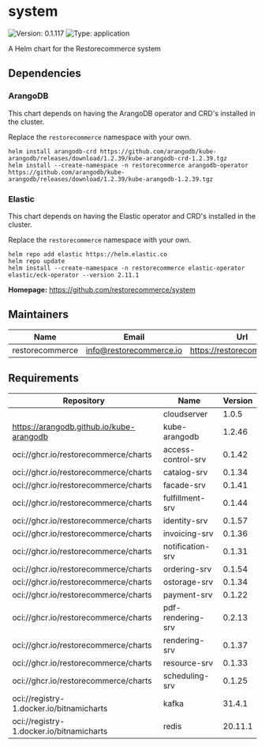 # system

![Version: 0.1.117](https://img.shields.io/badge/Version-0.1.117-informational?style=flat-square) ![Type: application](https://img.shields.io/badge/Type-application-informational?style=flat-square)

A Helm chart for the Restorecommerce system

## Dependencies

### ArangoDB

This chart depends on having the ArangoDB operator and CRD's installed in the cluster.

Replace the `restorecommerce` namespace with your own.

```shell
helm install arangodb-crd https://github.com/arangodb/kube-arangodb/releases/download/1.2.39/kube-arangodb-crd-1.2.39.tgz
helm install --create-namespace -n restorecommerce arangodb-operator https://github.com/arangodb/kube-arangodb/releases/download/1.2.39/kube-arangodb-1.2.39.tgz
```

### Elastic

This chart depends on having the Elastic operator and CRD's installed in the cluster.

Replace the `restorecommerce` namespace with your own.

```shell
helm repo add elastic https://helm.elastic.co
helm repo update
helm install --create-namespace -n restorecommerce elastic-operator elastic/eck-operator --version 2.11.1
```

**Homepage:** <https://github.com/restorecommerce/system>

## Maintainers

| Name | Email | Url |
| ---- | ------ | --- |
| restorecommerce | <info@restorecommerce.io> | <https://restorecommerce.io/> |

## Requirements

| Repository | Name | Version |
|------------|------|---------|
|  | cloudserver | 1.0.5 |
| https://arangodb.github.io/kube-arangodb | kube-arangodb | 1.2.46 |
| oci://ghcr.io/restorecommerce/charts | access-control-srv | 0.1.42 |
| oci://ghcr.io/restorecommerce/charts | catalog-srv | 0.1.34 |
| oci://ghcr.io/restorecommerce/charts | facade-srv | 0.1.41 |
| oci://ghcr.io/restorecommerce/charts | fulfillment-srv | 0.1.44 |
| oci://ghcr.io/restorecommerce/charts | identity-srv | 0.1.57 |
| oci://ghcr.io/restorecommerce/charts | invoicing-srv | 0.1.36 |
| oci://ghcr.io/restorecommerce/charts | notification-srv | 0.1.31 |
| oci://ghcr.io/restorecommerce/charts | ordering-srv | 0.1.54 |
| oci://ghcr.io/restorecommerce/charts | ostorage-srv | 0.1.34 |
| oci://ghcr.io/restorecommerce/charts | payment-srv | 0.1.22 |
| oci://ghcr.io/restorecommerce/charts | pdf-rendering-srv | 0.2.13 |
| oci://ghcr.io/restorecommerce/charts | rendering-srv | 0.1.37 |
| oci://ghcr.io/restorecommerce/charts | resource-srv | 0.1.33 |
| oci://ghcr.io/restorecommerce/charts | scheduling-srv | 0.1.25 |
| oci://registry-1.docker.io/bitnamicharts | kafka | 31.4.1 |
| oci://registry-1.docker.io/bitnamicharts | redis | 20.11.1 |
